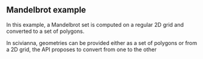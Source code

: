 ##   Mandelbrot example

In this example, a Mandelbrot set is computed on a regular 2D grid and converted to a set of polygons.

In scivianna, geometries can be provided either as a set of polygons or from a 2D grid, the API proposes to convert from one to the other
